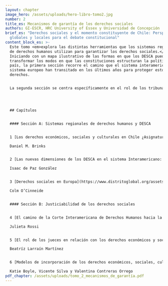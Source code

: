 ```yaml
---
layout: chapter
image_hero: /assets/uploads/hero-libro-tomo2.jpg
number: 2
title_es: Mecanismos de garantía de los derechos sociales
authors: GI-ESCR, HRC University of Essex y Universidad de Concepción
brief_es: "Derechos sociales y el momento constituyente de Chile: Perspectivas
  globales y locales para el debate constitucional"
content_block_es: >-
  Este tomo <em>explora las distintas herramientas que los sistemas regionales
  de derechos humanos utilizan para garantizar los derechos sociales.</em>
  Iniciando con un mapa ilustrativo de las formas en que los DESCA pueden
  transformar los modos en que las constituciones estructuran la política de un
  país, la primera sección recorre el camino que el sistema interamericano y el
  sistema europeo han transitado en los últimos años para proteger estos
  derechos.


  La segunda sección se centra específicamente en el rol de los tribunales –tanto regionales como nacionales– en la garantía de los derechos sociales: la denominada “justiciabilidad”. Aquí se presentan diversas posturas sobre el rol que los jueces pueden y deben tener en el respeto, protección y garantía de los derechos sociales, y los impactos que las diversas formas de incorporación del derecho internacional en la Constitución pueden tener sobre la función judicial.




  ## Capítulos


  #### Sección A: Sistemas regionales de derechos humanos y DESCA


  1 [Los derechos económicos, sociales y culturales en Chile ¿Asignatura pendiente?](https://www.distritoglobal.org/assets/uploads/brinks_los_derechos_econo%CC%81micos_sociales_y_culturales_en_chile.pdf)

  Daniel M. Brinks


  2 [Las nuevas dimensiones de los DESCA en el sistema Interamericano: Vectores imprescindibles para el proceso constituyente de Chile 2021](https://www.distritoglobal.org/assets/uploads/de_paz_las_nuevas_dimensiones_de_los_desca_en_el_sistema_interamericano.pdf).

  Isaac de Paz González


  3 [Derechos sociales en Europa](https://www.distritoglobal.org/assets/uploads/ocinneide_derechos_sociales_en_europa.pdf).

  Colm O’Cinneide


  #### Sección B: Justiciabilidad de los derechos sociales


  4 [El camino de la Corte Interamericana de Derechos Humanos hacia la justiciabilidad directa de los DESCA y su impacto en los ordenamientos jurídicos nacionales](https://www.distritoglobal.org/assets/uploads/rossi_el_camino_de_la_corte_idh_hacia_la_justiciabilidad_directa_de_los_desca.pdf).

  Julieta Rossi


  5 [El rol de los jueces en relación con los derechos económicos y sociales](https://www.distritoglobal.org/assets/uploads/larrai%CC%81n_el_rol_de_los_jueces_en_relacio%CC%81n_con_los_derechos_econo%CC%81micos_y_sociales.pdf).

  Beatríz Larraín Martínez


  6 [Modelos de incorporación de los derechos económicos, sociales, culturales y ambientales: Aprendizajes para el proceso constituyente chileno](https://www.distritoglobal.org/assets/uploads/boyle_modelos_de_incorporacio%CC%81n_de_los_derechos_econo%CC%81micos_sociales_culturales_y_ambientales.pdf).

  Katie Boyle, Vicente Silva y Valentina Contreras Orrego
pdf_chapter: /assets/uploads/tomo_2_mecanismos_de_garantía.pdf
---
```

